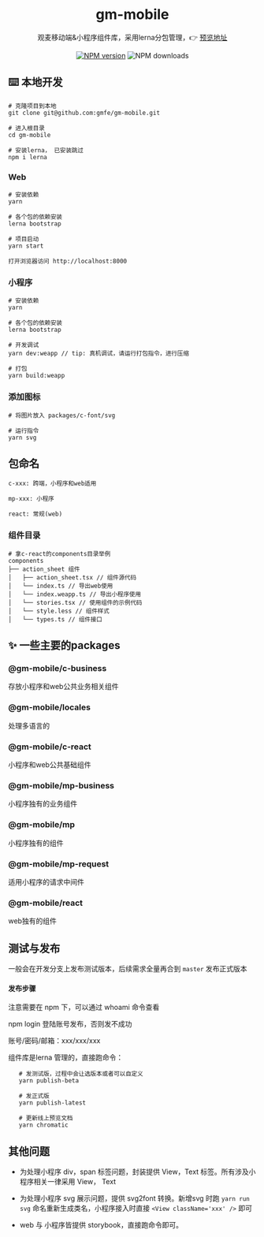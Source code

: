 
<p align="center">
<h1 align="center">gm-mobile</h1>
<div align="center">观麦移动端&小程序组件库，采用lerna分包管理，👉 <a target="_blank" href="https://gmfe.github.io/gm-mobile-docs/">预览地址</a></div>
</p>

<div align="center">


 [![NPM version][npm-image]][npm-url] ![NPM downloads][download-image]

[npm-image]: https://img.shields.io/npm/v/@gm-mobile/react.svg
[npm-url]: http://npmjs.org/package/@gm-mobile/react


[download-image]: https://img.shields.io/npm/dm/@gm-mobile/react.svg?style=flat-square
[download-url]: https://npmjs.org/package/@gm-mobile/react


</div>

## ⌨️ 本地开发

```
# 克隆项目到本地
git clone git@github.com:gmfe/gm-mobile.git

# 进入根目录
cd gm-mobile

# 安装lerna， 已安装跳过
npm i lerna
```

### Web
```
# 安装依赖
yarn

# 各个包的依赖安装
lerna bootstrap

# 项目启动
yarn start

打开浏览器访问 http://localhost:8000 
```

### 小程序
```
# 安装依赖
yarn

# 各个包的依赖安装
lerna bootstrap

# 开发调试
yarn dev:weapp // tip: 真机调试，请运行打包指令，进行压缩

# 打包
yarn build:weapp
```
### 添加图标
```
# 将图片放入 packages/c-font/svg

# 运行指令
yarn svg
```

## 包命名

```
c-xxx: 跨端，小程序和web适用

mp-xxx: 小程序

react: 常规(web)
```
### 组件目录
```
# 拿c-react的components目录举例
components
├── action_sheet 组件
│   ├── action_sheet.tsx // 组件源代码
│   └── index.ts // 导出web使用
│   └── index.weapp.ts // 导出小程序使用
│   └── stories.tsx // 使用组件的示例代码
│   └── style.less // 组件样式
│   └── types.ts // 组件接口
```
## ✨ 一些主要的packages

### @gm-mobile/c-business 

存放小程序和web公共业务相关组件

### @gm-mobile/locales

处理多语言的

### @gm-mobile/c-react

小程序和web公共基础组件

### @gm-mobile/mp-business

小程序独有的业务组件

### @gm-mobile/mp

小程序独有的组件

### @gm-mobile/mp-request

适用小程序的请求中间件

### @gm-mobile/react

web独有的组件

## 测试与发布


 一般会在开发分支上发布测试版本，后续需求全量再合到 `master` 发布正式版本

#### 发布步骤

   注意需要在  npm 下，可以通过 whoami  命令查看

   npm login  登陆账号发布，否则发不成功

   账号/密码/邮箱：xxx/xxx/xxx

   组件库是lerna 管理的，直接跑命令：

  ```
     # 发测试版，过程中会让选版本或者可以自定义
     yarn publish-beta 

     # 发正式版
     yarn publish-latest 
    
     # 更新线上预览文档
     yarn chromatic  
  ```



## 其他问题

 * 为处理小程序 div，span 标签问题，封装提供 View，Text 标签。所有涉及小程序相关一律采用 View， Text

 * 为处理小程序 svg 展示问题，提供 svg2font 转换。新增svg 时跑 `yarn run svg` 命名重新生成类名，小程序接入时直接 `<View className='xxx' />` 即可

 * web 与 小程序皆提供 storybook，直接跑命令即可。




